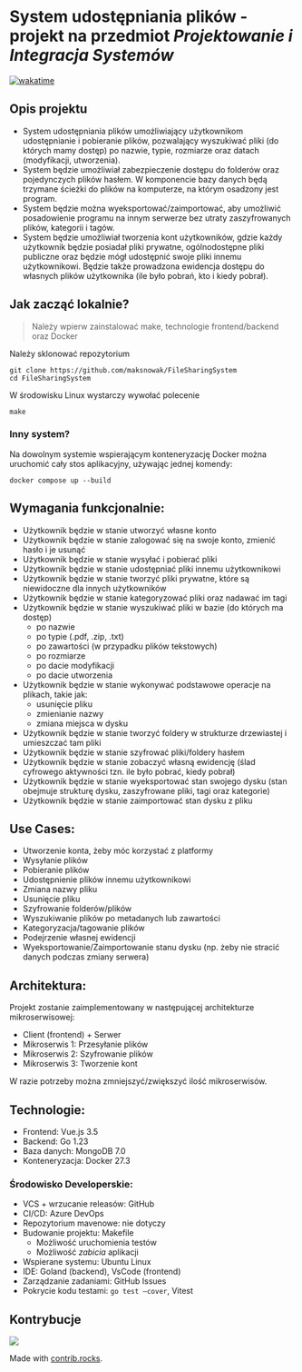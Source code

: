 # System udostępniania plików - projekt na przedmiot *Projektowanie i Integracja Systemów*

[![wakatime](https://wakatime.com/badge/github/maksnowak/FileSharingSystem.svg)](https://wakatime.com/badge/github/maksnowak/FileSharingSystem)

## Opis projektu

- System udostępniania plików umożliwiający użytkownikom udostępnianie i pobieranie plików, pozwalający wyszukiwać
  pliki (do których mamy dostęp) po nazwie, typie, rozmiarze oraz datach (modyfikacji, utworzenia).
- System będzie umożliwiał zabezpieczenie dostępu do folderów oraz pojedynczych plików hasłem. W komponencie bazy danych
  będą trzymane ścieżki do plików na komputerze, na którym osadzony jest program.
- System będzie można wyeksportować/zaimportować, aby umożliwić posadowienie programu na innym serwerze bez utraty
  zaszyfrowanych plików, kategorii i tagów.
- System będzie umożliwiał tworzenia kont użytkowników, gdzie każdy użytkownik będzie posiadał pliki prywatne,
  ogólnodostępne pliki publiczne oraz będzie mógł udostępnić swoje pliki innemu użytkownikowi. Będzie także prowadzona
  ewidencja dostępu do własnych plików użytkownika (ile było pobrań, kto i kiedy pobrał).

## Jak zacząć lokalnie?

> Należy wpierw zainstalować make, technologie frontend/backend oraz Docker

Należy sklonować repozytorium

```shell
git clone https://github.com/maksnowak/FileSharingSystem
cd FileSharingSystem
```

W środowisku Linux wystarczy wywołać polecenie

```shell
make
```

### Inny system?

Na dowolnym systemie wspierającym konteneryzację Docker można uruchomić cały stos aplikacyjny, używając jednej komendy:

```shell
docker compose up --build
```

## Wymagania funkcjonalnie:

- Użytkownik będzie w stanie utworzyć własne konto
- Użytkownik będzie w stanie zalogować się na swoje konto, zmienić hasło i je usunąć
- Użytkownik będzie w stanie wysyłać i pobierać pliki
- Użytkownik będzie w stanie udostępniać pliki innemu użytkownikowi
- Użytkownik będzie w stanie tworzyć pliki prywatne, które są niewidoczne dla innych użytkowników
- Użytkownik będzie w stanie kategoryzować pliki oraz nadawać im tagi
- Użytkownik będzie w stanie wyszukiwać pliki w bazie (do których ma dostęp)
    - po nazwie
    - po typie (.pdf, .zip, .txt)
    - po zawartości (w przypadku plików tekstowych)
    - po rozmiarze
    - po dacie modyfikacji
    - po dacie utworzenia
- Użytkownik będzie w stanie wykonywać podstawowe operacje na plikach, takie jak:
    - usunięcie pliku
    - zmienianie nazwy
    - zmiana miejsca w dysku
- Użytkownik będzie w stanie tworzyć foldery w strukturze drzewiastej i umieszczać tam pliki
- Użytkownik będzie w stanie szyfrować pliki/foldery hasłem
- Użytkownik będzie w stanie zobaczyć własną ewidencję (ślad cyfrowego aktywności tzn. ile było pobrać, kiedy pobrał)
- Użytkownik będzie w stanie wyeksportować stan swojego dysku (stan obejmuje strukturę dysku, zaszyfrowane pliki, tagi
  oraz kategorie)
- Użytkownik będzie w stanie zaimportować stan dysku z pliku

## Use Cases:

- Utworzenie konta, żeby móc korzystać z platformy
- Wysyłanie plików
- Pobieranie plików
- Udostępnienie plików innemu użytkownikowi
- Zmiana nazwy pliku
- Usunięcie pliku
- Szyfrowanie folderów/plików
- Wyszukiwanie plików po metadanych lub zawartości
- Kategoryzacja/tagowanie plików
- Podejrzenie własnej ewidencji
- Wyeksportowanie/Zaimportowanie stanu dysku (np. żeby nie stracić danych podczas zmiany serwera)

## Architektura:

Projekt zostanie zaimplementowany w następującej architekturze mikroserwisowej:

- Client (frontend) + Serwer
- Mikroserwis 1: Przesyłanie plików
- Mikroserwis 2: Szyfrowanie plików
- Mikroserwis 3: Tworzenie kont

W razie potrzeby można zmniejszyć/zwiększyć ilość mikroserwisów.

## Technologie:

- Frontend: Vue.js 3.5
- Backend: Go 1.23
- Baza danych: MongoDB 7.0
- Konteneryzacja: Docker 27.3

### Środowisko Developerskie:

- VCS + wrzucanie releasów: GitHub
- CI/CD: Azure DevOps
- Repozytorium mavenowe: nie dotyczy
- Budowanie projektu: Makefile
    - Możliwość uruchomienia testów
    - Możliwość *zabicia* aplikacji
- Wspierane systemu: Ubuntu Linux
- IDE: Goland (backend), VsCode (frontend)
- Zarządzanie zadaniami: GitHub Issues
- Pokrycie kodu testami: `go test –cover`, Vitest

## Kontrybucje

<a href="https://github.com/maksnowak/FileSharingSystem/graphs/contributors">
<img src="https://contrib.rocks/image?repo=maksnowak/FileSharingSystem" />
</a>

Made with [contrib.rocks](https://contrib.rocks).